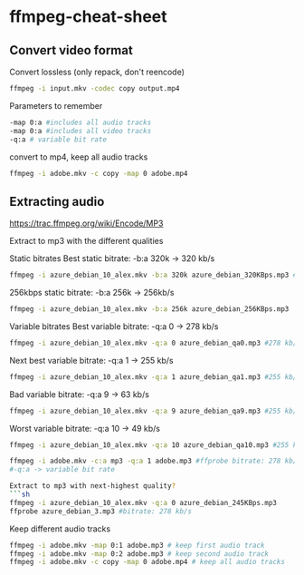 # ffmpeg-cheat-sheet
## Convert video format
Convert lossless (only repack, don't reencode)
```sh
ffmpeg -i input.mkv -codec copy output.mp4
```

Parameters to remember
```sh
-map 0:a #includes all audio tracks
-map 0:a #includes all video tracks
-q:a # variable bit rate
```

convert to mp4, keep all audio tracks
```sh
ffmpeg -i adobe.mkv -c copy -map 0 adobe.mp4
```

## Extracting audio
https://trac.ffmpeg.org/wiki/Encode/MP3

Extract to mp3 with the different qualities

Static bitrates
Best static bitrate: -b:a 320k -> 320 kb/s
```sh
ffmpeg -i azure_debian_10_alex.mkv -b:a 320k azure_debian_320KBps.mp3 #320 kb/s
```
256kbps static bitrate: -b:a 256k -> 256kb/s
```sh
ffmpeg -i azure_debian_10_alex.mkv -b:a 256k azure_debian_256KBps.mp3
```

Variable bitrates
Best variable bitrate: -q:a 0 -> 278 kb/s 
```sh
ffmpeg -i azure_debian_10_alex.mkv -q:a 0 azure_debian_qa0.mp3 #278 kb/s
```
Next best variable bitrate: -q:a 1 -> 255 kb/s 
```sh
ffmpeg -i azure_debian_10_alex.mkv -q:a 1 azure_debian_qa1.mp3 #255 kb/s
```
Bad variable bitrate: -q:a 9 -> 63 kb/s
```sh
ffmpeg -i azure_debian_10_alex.mkv -q:a 9 azure_debian_qa9.mp3 #255 kb/s
```
Worst variable bitrate: -q:a 10 -> 49 kb/s
```sh
ffmpeg -i azure_debian_10_alex.mkv -q:a 10 azure_debian_qa10.mp3 #255 kb/s
```


```sh
ffmpeg -i adobe.mkv -c:a mp3 -q:a 1 adobe.mp3 #ffprobe bitrate: 278 kb/s
#-q:a -> variable bit rate

Extract to mp3 with next-highest quality?
```sh
ffmpeg -i azure_debian_10_alex.mkv -q:a 0 azure_debian_245KBps.mp3
ffprobe azure_debian_3.mp3 #bitrate: 278 kb/s
```



Keep different audio tracks
```sh
ffmpeg -i adobe.mkv -map 0:1 adobe.mp3 # keep first audio track
ffmpeg -i adobe.mkv -map 0:2 adobe.mp3 # keep second audio track
ffmpeg -i adobe.mkv -c copy -map 0 adobe.mp4 # keep all audio tracks

```
